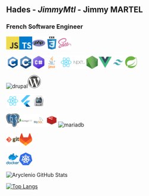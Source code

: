 Hades - *JimmyMtl* - Jimmy MARTEL
--- 

### French Software Engineer

<img height="35" src="https://raw.githubusercontent.com/github/explore/80688e429a7d4ef2fca1e82350fe8e3517d3494d/topics/javascript/javascript.png" alt="Javascript - Js"><img height="35" src="https://raw.githubusercontent.com/github/explore/80688e429a7d4ef2fca1e82350fe8e3517d3494d/topics/typescript/typescript.png" alt="Typescript - Ts"><img height="35" src="https://raw.githubusercontent.com/github/explore/80688e429a7d4ef2fca1e82350fe8e3517d3494d/topics/php/php.png" alt="Php"><img height="35" src="https://raw.githubusercontent.com/github/explore/80688e429a7d4ef2fca1e82350fe8e3517d3494d/topics/css/css.png" alt="Css"><img height="35" src="https://raw.githubusercontent.com/github/explore/80688e429a7d4ef2fca1e82350fe8e3517d3494d/topics/sass/sass.png" alt="Scss - Sass - Module Sass">

<img height="35" src="https://raw.githubusercontent.com/github/explore/80688e429a7d4ef2fca1e82350fe8e3517d3494d/topics/c/c.png" alt="C"><img height="35" src="https://raw.githubusercontent.com/github/explore/80688e429a7d4ef2fca1e82350fe8e3517d3494d/topics/cpp/cpp.png" alt="CPP"><img height="35" src="https://raw.githubusercontent.com/github/explore/80688e429a7d4ef2fca1e82350fe8e3517d3494d/topics/csharp/csharp.png" alt="C#"><img height="35" src="https://raw.githubusercontent.com/github/explore/80688e429a7d4ef2fca1e82350fe8e3517d3494d/topics/java/java.png" alt="Java">
<img height="35" src="https://raw.githubusercontent.com/github/explore/80688e429a7d4ef2fca1e82350fe8e3517d3494d/topics/react/react.png" alt="react"><img height="35" src="https://raw.githubusercontent.com/github/explore/28b02bbc9ad9f7a503c43775aebeb515dc2da5fc/topics/nextjs/nextjs.png" alt="nextjs"><img height="35" src="https://raw.githubusercontent.com/github/explore/80688e429a7d4ef2fca1e82350fe8e3517d3494d/topics/nodejs/nodejs.png" alt="nodejs"><img height="35" src="https://raw.githubusercontent.com/github/explore/80688e429a7d4ef2fca1e82350fe8e3517d3494d/topics/vue/vue.png" alt="vue"><img height="35" src="https://raw.githubusercontent.com/github/explore/882462b8ecc337fd9c9b2572bc463a1cbc88fb6a/topics/tailwind/tailwind.png" alt="tailwind"><img height="35" src="https://raw.githubusercontent.com/github/explore/882462b8ecc337fd9c9b2572bc463a1cbc88fb6a/topics/spring-boot/spring-boot.png" alt="spring">

<img height="35" src="https://www.drupal.org/sites/all/themes/bluecheese/images/icon-w-drupal.svg" alt="drupal"><img height="35" src="https://raw.githubusercontent.com/github/explore/882462b8ecc337fd9c9b2572bc463a1cbc88fb6a/topics/wordpress/wordpress.png" alt="wordpress">

<img height="35" src="https://raw.githubusercontent.com/github/explore/882462b8ecc337fd9c9b2572bc463a1cbc88fb6a/topics/react-native/react-native.png" alt="react-native"><img height="35" src="https://raw.githubusercontent.com/github/explore/cebd63002168a05a6a642f309227eefeccd92950/topics/flutter/flutter.png" alt="flutter"><img height="35" src="https://raw.githubusercontent.com/github/explore/4e78b534204b949518e0115bef9fee5194dcb152/topics/cordova/cordova.png" alt="cordova">

<img height="35" src="https://raw.githubusercontent.com/github/explore/80688e429a7d4ef2fca1e82350fe8e3517d3494d/topics/postgresql/postgresql.png" alt="postgresql"><img height="35" src="https://raw.githubusercontent.com/github/explore/80688e429a7d4ef2fca1e82350fe8e3517d3494d/topics/mongodb/mongodb.png" alt="mongodb"><img height="35" src="https://raw.githubusercontent.com/github/explore/80688e429a7d4ef2fca1e82350fe8e3517d3494d/topics/mysql/mysql.png" alt="mysql"><img height="35" src="https://raw.githubusercontent.com/github/explore/80688e429a7d4ef2fca1e82350fe8e3517d3494d/topics/redis/redis.png" alt="redis"><img height="35" src="https://avatars.githubusercontent.com/u/4739304?s=200&v=4" alt="mariadb">

<img height="35" src="https://raw.githubusercontent.com/github/explore/80688e429a7d4ef2fca1e82350fe8e3517d3494d/topics/git/git.png" alt="git"><img height="35" src="https://raw.githubusercontent.com/github/explore/3f5c1e7d83bce81b0872ac88d46532515bdc88ef/topics/gitlab/gitlab.png" alt="gitlab">

<img height="35" src="https://raw.githubusercontent.com/github/explore/80688e429a7d4ef2fca1e82350fe8e3517d3494d/topics/docker/docker.png" alt="docker"><img height="35" src="https://raw.githubusercontent.com/github/explore/01ea2a586e5da744792d0ccfce2f68b861f29301/topics/kubernetes/kubernetes.png" alt="kubernetes">

![Aryclenio GitHub Stats](https://github-readme-stats.vercel.app/api?username=JimmyMtl&show_icons=true)

[![Top Langs](https://github-readme-stats.vercel.app/api/top-langs/?username=JimmyMtl&layout=compact)](https://github.com/anuraghazra/github-readme-stats)
